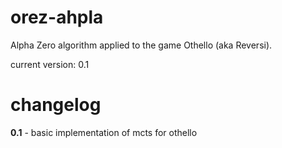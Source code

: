 # orez-ahpla
Alpha Zero algorithm applied to the game Othello (aka Reversi).

current version: 0.1

# changelog
**0.1** - basic implementation of mcts for othello
